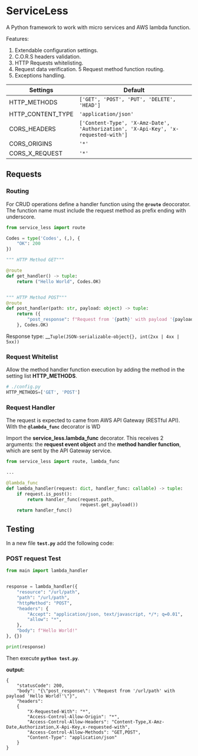 # ServiceLess

A Python framework to work with micro services and AWS lambda function. 

Features:
1. Extendable configuration settings.
4. C.O.R.S headers validation.
2. HTTP Requests whitelisting.
3. Request data verification.
5  Request method function routing.
6. Exceptions handling.

| **Settings**      | **Default**                                                                         |
|-------------------|-------------------------------------------------------------------------------------|
| HTTP_METHODS      | `['GET', 'POST', 'PUT', 'DELETE', 'HEAD']`                                          |
| HTTP_CONTENT_TYPE | `'application/json'`                                                                |
| CORS_HEADERS      | `['Content-Type', 'X-Amz-Date', 'Authorization', 'X-Api-Key', 'x-requested-with']`  |
| CORS_ORIGINS      | _`'*'`_                                                                             |
| CORS_X_REQUEST    | _`'*'`_                                                                             |

## Requests

### Routing

For CRUD operations define a handler function using the __`@route`__ deocorator.  
The function name must include the request method as prefix ending with underscore.

```python
from service_less import route

Codes = type('Codes', (,), {
    "OK": 200
})

""" HTTP Method GET"""

@route
def get_handler() -> tuple:
    return ("Hello World", Codes.OK)


""" HTTP Method POST"""
@route
def post_handler(path: str, payload: object) -> tuple:
    return ({
        "post_response": f"Request from '{path}' with payload '{payload}'"
    }, Codes.OK)
```

Response type: __`Tuple(JSON-serializable-object{}, int(2xx | 4xx | 5xx))`

### Request Whitelist

Allow the method handler function execution by adding the method in the setting list __HTTP_METHODS__.

```python
# ./config.py
HTTP_METHODS=['GET', 'POST']
```

### Request Handler

The request is expected to came from AWS API Gateway (RESTful API). With the __`@lambda_func`__ decorator is WD

Import the __service_less.lambda_func__ decorator. This receives 2 arguments: the __request event object__ and the __method handler function__, which are sent by the API Gateway service.

```python
from service_less import route, lambda_func

...

@lambda_func
def lambda_handler(request: dict, handler_func: callable) -> tuple:
    if request.is_post():
        return handler_func(request.path,
                            request.get_payload())
    return handler_func()
```

## Testing

In a new file __`test.py`__ add the following code:

### POST request Test

```python
from main import lambda_handler


response = lambda_handler({
    "resource": "/url/path",
    "path": "/url/path",
    "httpMethod": "POST",
    "headers": {
        "Accept": "application/json, text/javascript, */*; q=0.01",
        "allow": "*",
    },
    "body": f"Hello World!"
}, {})

print(response)
```

Then execute __`python test.py`__. 

__output:__

```console
{
    "statusCode": 200,
    "body": "{\"post_response\": \"Request from '/url/path' with payload 'Hello World!'\"}",
    "headers":
    {
        "X-Requested-With": "*",
        "Access-Control-Allow-Origin": "*",
        "Access-Control-Allow-Headers": "Content-Type,X-Amz-Date,Authorization,X-Api-Key,x-requested-with",
        "Access-Control-Allow-Methods": "GET,POST",
        "Content-Type": "application/json"
    }
}
```

